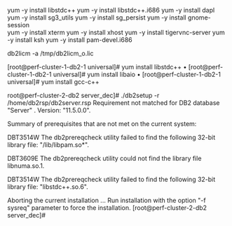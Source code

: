 yum -y install libstdc++ 
    yum -y install libstdc++.i686 
    yum -y install dapl 
    yum -y install sg3_utils 
    yum -y install sg_persist 
    yum -y install gnome-session  
    yum -y install xterm 
    yum -y install xhost 
    yum -y install tigervnc-server 
    yum -y install ksh 
    yum -y install pam-devel.i686  

db2licm -a /tmp/db2licm_o.lic 

 [root@perf-cluster-1-db2-1 universal]# yum install libstdc++ 
• [root@perf-cluster-1-db2-1 universal]# yum install libaio 
• [root@perf-cluster-1-db2-1 universal]# yum install gcc-c++ 

 

 

 

root@perf-cluster-2-db2 server_dec]# ./db2setup -r /home/db2rsp/db2server.rsp 
Requirement not matched for DB2 database "Server" . Version: "11.5.0.0". 

Summary of prerequisites that are not met on the current system: 

DBT3514W The db2prereqcheck utility failed to find the following 32-bit library file: "/lib/libpam.so*". 

 
DBT3609E The db2prereqcheck utility could not find the library file libnuma.so.1. 

 
DBT3514W The db2prereqcheck utility failed to find the following 32-bit library file: "libstdc++.so.6". 

 
Aborting the current installation ... 
Run installation with the option "-f sysreq" parameter to force the installation. 
[root@perf-cluster-2-db2 server_dec]# 
